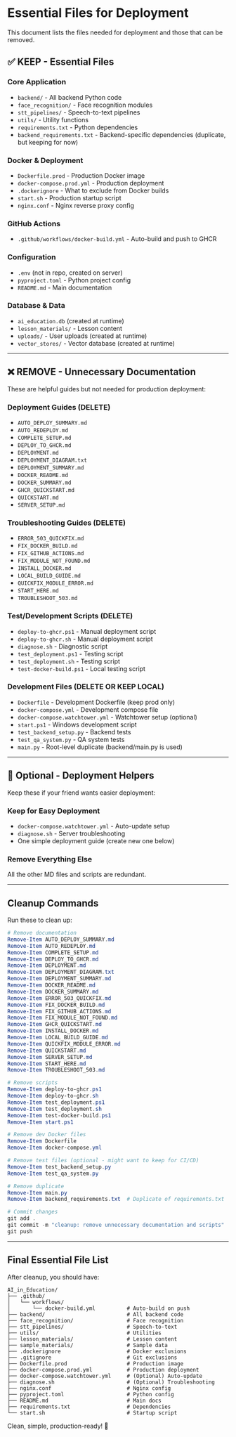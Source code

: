 # Essential Files for Deployment

This document lists the files needed for deployment and those that can be removed.

## ✅ KEEP - Essential Files

### Core Application
- `backend/` - All backend Python code
- `face_recognition/` - Face recognition modules
- `stt_pipelines/` - Speech-to-text pipelines
- `utils/` - Utility functions
- `requirements.txt` - Python dependencies
- `backend_requirements.txt` - Backend-specific dependencies (duplicate, but keeping for now)

### Docker & Deployment
- `Dockerfile.prod` - Production Docker image
- `docker-compose.prod.yml` - Production deployment
- `.dockerignore` - What to exclude from Docker builds
- `start.sh` - Production startup script
- `nginx.conf` - Nginx reverse proxy config

### GitHub Actions
- `.github/workflows/docker-build.yml` - Auto-build and push to GHCR

### Configuration
- `.env` (not in repo, created on server)
- `pyproject.toml` - Python project config
- `README.md` - Main documentation

### Database & Data
- `ai_education.db` (created at runtime)
- `lesson_materials/` - Lesson content
- `uploads/` - User uploads (created at runtime)
- `vector_stores/` - Vector database (created at runtime)

---

## ❌ REMOVE - Unnecessary Documentation

These are helpful guides but not needed for production deployment:

### Deployment Guides (DELETE)
- `AUTO_DEPLOY_SUMMARY.md`
- `AUTO_REDEPLOY.md`
- `COMPLETE_SETUP.md`
- `DEPLOY_TO_GHCR.md`
- `DEPLOYMENT.md`
- `DEPLOYMENT_DIAGRAM.txt`
- `DEPLOYMENT_SUMMARY.md`
- `DOCKER_README.md`
- `DOCKER_SUMMARY.md`
- `GHCR_QUICKSTART.md`
- `QUICKSTART.md`
- `SERVER_SETUP.md`

### Troubleshooting Guides (DELETE)
- `ERROR_503_QUICKFIX.md`
- `FIX_DOCKER_BUILD.md`
- `FIX_GITHUB_ACTIONS.md`
- `FIX_MODULE_NOT_FOUND.md`
- `INSTALL_DOCKER.md`
- `LOCAL_BUILD_GUIDE.md`
- `QUICKFIX_MODULE_ERROR.md`
- `START_HERE.md`
- `TROUBLESHOOT_503.md`

### Test/Development Scripts (DELETE)
- `deploy-to-ghcr.ps1` - Manual deployment script
- `deploy-to-ghcr.sh` - Manual deployment script
- `diagnose.sh` - Diagnostic script
- `test_deployment.ps1` - Testing script
- `test_deployment.sh` - Testing script
- `test-docker-build.ps1` - Local testing script

### Development Files (DELETE OR KEEP LOCAL)
- `Dockerfile` - Development Dockerfile (keep prod only)
- `docker-compose.yml` - Development compose file
- `docker-compose.watchtower.yml` - Watchtower setup (optional)
- `start.ps1` - Windows development script
- `test_backend_setup.py` - Backend tests
- `test_qa_system.py` - QA system tests
- `main.py` - Root-level duplicate (backend/main.py is used)

---

## 🔧 Optional - Deployment Helpers

Keep these if your friend wants easier deployment:

### Keep for Easy Deployment
- `docker-compose.watchtower.yml` - Auto-update setup
- `diagnose.sh` - Server troubleshooting
- One simple deployment guide (create new one below)

### Remove Everything Else
All the other MD files and scripts are redundant.

---

## Cleanup Commands

Run these to clean up:

```powershell
# Remove documentation
Remove-Item AUTO_DEPLOY_SUMMARY.md
Remove-Item AUTO_REDEPLOY.md
Remove-Item COMPLETE_SETUP.md
Remove-Item DEPLOY_TO_GHCR.md
Remove-Item DEPLOYMENT.md
Remove-Item DEPLOYMENT_DIAGRAM.txt
Remove-Item DEPLOYMENT_SUMMARY.md
Remove-Item DOCKER_README.md
Remove-Item DOCKER_SUMMARY.md
Remove-Item ERROR_503_QUICKFIX.md
Remove-Item FIX_DOCKER_BUILD.md
Remove-Item FIX_GITHUB_ACTIONS.md
Remove-Item FIX_MODULE_NOT_FOUND.md
Remove-Item GHCR_QUICKSTART.md
Remove-Item INSTALL_DOCKER.md
Remove-Item LOCAL_BUILD_GUIDE.md
Remove-Item QUICKFIX_MODULE_ERROR.md
Remove-Item QUICKSTART.md
Remove-Item SERVER_SETUP.md
Remove-Item START_HERE.md
Remove-Item TROUBLESHOOT_503.md

# Remove scripts
Remove-Item deploy-to-ghcr.ps1
Remove-Item deploy-to-ghcr.sh
Remove-Item test_deployment.ps1
Remove-Item test_deployment.sh
Remove-Item test-docker-build.ps1
Remove-Item start.ps1

# Remove dev Docker files
Remove-Item Dockerfile
Remove-Item docker-compose.yml

# Remove test files (optional - might want to keep for CI/CD)
Remove-Item test_backend_setup.py
Remove-Item test_qa_system.py

# Remove duplicate
Remove-Item main.py
Remove-Item backend_requirements.txt  # Duplicate of requirements.txt

# Commit changes
git add .
git commit -m "cleanup: remove unnecessary documentation and scripts"
git push
```

---

## Final Essential File List

After cleanup, you should have:

```
AI_in_Education/
├── .github/
│   └── workflows/
│       └── docker-build.yml          # Auto-build on push
├── backend/                          # All backend code
├── face_recognition/                 # Face recognition
├── stt_pipelines/                    # Speech-to-text
├── utils/                            # Utilities
├── lesson_materials/                 # Lesson content
├── sample_materials/                 # Sample data
├── .dockerignore                     # Docker exclusions
├── .gitignore                        # Git exclusions
├── Dockerfile.prod                   # Production image
├── docker-compose.prod.yml           # Production deployment
├── docker-compose.watchtower.yml     # (Optional) Auto-update
├── diagnose.sh                       # (Optional) Troubleshooting
├── nginx.conf                        # Nginx config
├── pyproject.toml                    # Python config
├── README.md                         # Main docs
├── requirements.txt                  # Dependencies
└── start.sh                          # Startup script
```

Clean, simple, production-ready! 🚀
